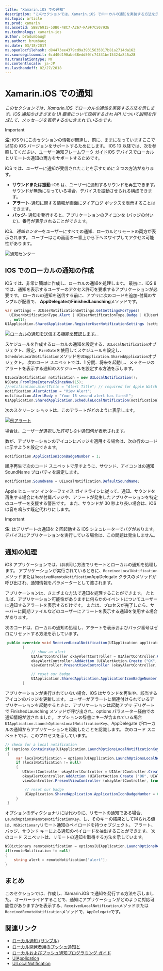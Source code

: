 ```yaml
---
title: "Xamarin.iOS での通知"
description: "このセクションでは、Xamarin.iOS でローカルの通知を実装する方法を示します。 IOS 通知のさまざまな UI 要素について説明するされ API について説明を作成して、メッセージを表示するのに含まれているのです。"
ms.topic: article
ms.prod: xamarin
ms.assetid: 5BB76915-5DB0-48C7-A267-FA9F7C50793E
ms.technology: xamarin-ios
author: bradumbaugh
ms.author: brumbaug
ms.date: 03/18/2017
ms.openlocfilehash: d84473ee4379cd9a39315635017b81a2714da162
ms.sourcegitcommit: 6cd40d190abe38edd50fc74331be15324a845a28
ms.translationtype: MT
ms.contentlocale: ja-JP
ms.lasthandoff: 02/27/2018
---
```

# <a name="notifications-in-xamarinios"></a>Xamarin.iOS での通知

_このセクションでは、Xamarin.iOS でローカルの通知を実装する方法を示します。IOS 通知のさまざまな UI 要素について説明するされ API について説明を作成して、メッセージを表示するのに含まれているのです。_

> [!IMPORTANT]
> **注:** iOS 9 にこのセクションの情報が関連し、前に、ままになっていますここで以前の iOS バージョンをサポートするためにします。 IOS 10 以降では、次を参照してください、[ユーザー通知フレームワーク ガイド](~/ios/platform/user-notifications/index.md)iOS デバイスでローカルとリモートの通知の両方をサポートするためです。

iOS では、ユーザーに通知が受信されたことを示すために 3 つの方法があります。

-  **サウンドまたは振動**-iOS は、ユーザーに通知するサウンドを再生できます。 サウンドが無効になっている場合、デバイスを振動させられる構成できます。
-  **アラート**-通知に関する情報が画面にダイアログ ボックスを表示することはできます。
-  **バッジ**- 通知を発行すると、アプリケーションのアイコンを (バッジの付いた)、番号が表示されることができます。


iOS、*通知センター*をユーザーにすべての通知、ローカルとリモートの両方が表示されます。 ユーザーはこの画面の一番上から下へスワイプしてアクセス可能性があります。

 ![](local-notifications-in-ios-images/image13.png "通知センター")

## <a name="creating-local-notifications-in-ios"></a>IOS でのローカルの通知の作成

iOS では、非常に簡単に作成し、ローカルの通知を処理します。
最初に、iOS 8 では、通知を表示するユーザーのアクセス許可を要求するアプリケーションが必要です。 ローカルの通知を送信する前に、アプリに次のコードを追加-付属のサンプルが配置で、 **AppDelegate**の**FinishedLaunching**メソッドです。

```csharp
var settings = UIUserNotificationSettings.GetSettingsForTypes(
  UIUserNotificationType.Alert | UIUserNotificationType.Badge | UIUserNotificationType.Sound
  , null);
UIApplication.SharedApplication.RegisterUserNotificationSettings (settings);
```

  [ ![](local-notifications-in-ios-images/image0-sml.png "ローカルの通知を送信する機能を確認します。")](local-notifications-in-ios-images/image0.png)

スケジュールを作成するローカルの通知を設定する、`UILocalNotification`オブジェクト、設定、`FireDate`を使用してスケジュールを設定し、`ScheduleLocalNotification`メソッドを`UIApplication.SharedApplication`オブジェクト。 次のコード スニペットでは、1 分間、将来を起動し、メッセージのアラートを表示する通知のスケジュールを設定する方法を示します。

```csharp
UILocalNotification notification = new UILocalNotification();
NSDate.FromTimeIntervalSinceNow(15);
//notification.AlertTitle = "Alert Title"; // required for Apple Watch notifications
notification.AlertAction = "View Alert";
notification.AlertBody = "Your 15 second alert has fired!";
UIApplication.SharedApplication.ScheduleLocalNotification(notification);
```

次のスクリーン ショットは、このアラートがどのように表示します。

  [ ![](local-notifications-in-ios-images/image2-sml.png "例アラート")](local-notifications-in-ios-images/image2.png)

場合は、ユーザーが選択した*許可しない*通知何が表示されます。

数が、アプリケーションのアイコンにバッジを適用する場合は、次の行のコードに示すようを設定できます。

```csharp
notification.ApplicationIconBadgeNumber = 1;
```

順序再生で次のコード スニペットで示すように、サウンド、アイコンはの通知 SoundName プロパティを設定します。

```csharp
notification.SoundName = UILocalNotification.DefaultSoundName;
```

Apple ヒューマン インターフェイス ガイドラインに従って、通知、サウンドを再生する場合にもが付属バッジや、アラートが発生したアプリケーションを特定のユーザーを支援する警告です。 また、サウンドが 30 秒より長い場合は、iOS は音を鳴らす既定代わりにします。

> [!IMPORTANT]
> **注**: はデリゲートの通知を 2 回起動する iOS シミュレーターでバグがあります。 デバイスにアプリケーションを実行している場合は、この問題は発生しません。

## <a name="handling-notifications"></a>通知の処理

iOS アプリケーションでは、ほぼ同じ方法でリモートとローカルの通知を処理します。 アプリケーションが実行されているときに、`ReceivedLocalNotification`メソッドまたは`ReceivedRemoteNotification`AppDelegate クラスのメソッドが呼び出され、通知情報をパラメーターとして渡されます。

アプリケーションは、さまざまな方法で通知を処理することができます。 たとえば、アプリケーション可能性がありますに何らかのイベントについてユーザーに通知するアラートを表示するだけです。 または、プロセスが完了したら、サーバーに同期ファイルなどのユーザーにアラートを表示する通知を使用する場合があります。

次のコードは、ローカルの通知の処理し、アラートを表示およびバッジ番号はゼロにリセットする方法を示しています。

```csharp
 public override void ReceivedLocalNotification(UIApplication application, UILocalNotification notification)
        {
            // show an alert
            UIAlertController okayAlertController = UIAlertController.Create (notification.AlertAction, notification.AlertBody, UIAlertControllerStyle.Alert);
            okayAlertController.AddAction (UIAlertAction.Create ("OK", UIAlertActionStyle.Default, null));
            viewController.PresentViewController (okayAlertController, true, null);

            // reset our badge
            UIApplication.SharedApplication.ApplicationIconBadgeNumber = 0;
        }
```

アプリケーションが実行されていない場合、iOS はサウンドを再生や、該当するアイコンのバッジを更新します。 ユーザーがアラートに関連付けられているアプリケーションを起動するときに、アプリケーションは起動アプリ デリゲートで FinishedLaunching メソッドが呼び出され、options パラメーター経由での通知情報が渡されました。 オプションの辞書にキーが含まれている場合`UIApplication.LaunchOptionsLocalNotificationKey`、AppDelegate がローカルの通知からアプリケーションを起動したことを認識します。 次のコード スニペットでは、このプロセスを示しています。

```csharp
// check for a local notification
if (options.ContainsKey(UIApplication.LaunchOptionsLocalNotificationKey))
 {
     var localNotification = options[UIApplication.LaunchOptionsLocalNotificationKey] as UILocalNotification;
     if (localNotification != null)
     {
        UIAlertController okayAlertController = UIAlertController.Create (localNotification.AlertAction, localNotification.AlertBody, UIAlertControllerStyle.Alert);
        okayAlertController.AddAction (UIAlertAction.Create ("OK", UIAlertActionStyle.Default, null));
        viewController.PresentViewController (okayAlertController, true, null);

         // reset our badge
         UIApplication.SharedApplication.ApplicationIconBadgeNumber = 0;
     }
 }
```

オプションのディクショナリには代わりに、リモートの通知である場合、 `LaunchOptionsRemoteNotificationKey`、し、そのキーの結果として得られる値は、`NSDictionary`リモート通知のペイロードを持つオブジェクト。 アラート、バッジ、サウンド キーによる通知のペイロードを抽出することができます。 次のコード スニペットは、リモートの通知を取得する方法を示しています。

```csharp
NSDictionary remoteNotification = options[UIApplication.LaunchOptionsRemoteNotificationKey];
if(remoteNotification != null)
{
    string alert = remoteNotification["alert"];
}
```

## <a name="summary"></a>まとめ

このセクションでは、作成し、Xamarin.iOS で通知を発行する方法を示しました。 オーバーライドすることで、通知にアプリケーションがどのように対応可能性がありますかを表示する、`ReceivedLocalNotification`メソッドまたは`ReceivedRemoteNotification`メソッドで、`AppDelegate`です。


## <a name="related-links"></a>関連リンク

- [ローカル通知 (サンプル)](https://developer.xamarin.com/samples/monotouch/LocalNotifications)
- [ローカル開発者用のプッシュ通知と](https://developer.apple.com/notifications/)
- [ローカルおよびプッシュ通知プログラミング ガイド](https://developer.apple.com/library/prerelease/content/documentation/NetworkingInternet/Conceptual/RemoteNotificationsPG/)
- [UIApplication](http://iosapi.xamarin.com/?link=T%3aMonoTouch.UIKit.UIApplication)
- [UILocalNotification](http://iosapi.xamarin.com/?link=T%3aMonoTouch.UIKit.UILocalNotification)
